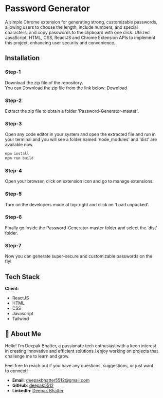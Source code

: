 
# Password Generator

A simple Chrome extension for generating strong, customizable passwords, allowing users to choose the length, include numbers, and special characters, and copy passwords to the clipboard with one click. Utilized JavaScript, HTML, CSS, ReactJS and Chrome Extension APIs to implement this project, enhancing user security and convenience.
## Installation

### Step-1
Download the zip file of the repository.\
You can Download the zip file from the link below:
[Download](https://github.com/deepak5512/Password-Generator/archive/refs/heads/master.zip)

### Step-2
Extract the zip file to obtain a folder 'Password-Generator-master'.

### Step-3
Open any code editor in your system and open the extracted file and run in your terminal and you will see a folder named 'node_modules' and 'dist' are available now.
```bash
npm install
npm run build
```

### Step-4
Open your browser, click on extension icon and go to manage extensions.

### Step-5
Turn on the developers mode at top-right and click on 'Load unpacked'.

### Step-6
Finally go inside the Password-Generator-master folder and select the 'dist' folder.

### Step-7
Now you can generate super-secure and customizable passwords on the fly!
## Tech Stack

**Client:**
- ReactJS
- HTML
- CSS
- Javascript
- Tailwind

## 🚀 About Me

Hello! I'm Deepak Bhatter, a passionate tech enthusiast with a keen interest in creating innovative and efficient solutions.I enjoy working on projects that challenge me to learn and grow.

Feel free to reach out if you have any questions, suggestions, or just want to connect!

- **Email**: [deepakbhatter5512@gmail.com](mailto:deepakbhatter5512@gmail.com)
- **GitHub**: [deepak5512](https://github.com/deepak5512)
- **LinkedIn**: [Deepak Bhatter](https://www.linkedin.com/in/deepak-bhatter5512/)